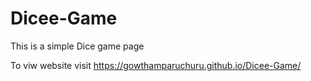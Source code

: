 # Dicee-Game
This is a simple Dice game page

To viw website visit https://gowthamparuchuru.github.io/Dicee-Game/
